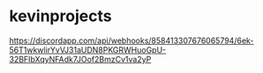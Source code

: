 # kevinprojects
https://discordapp.com/api/webhooks/858413307676065794/6ek-56T1wkwlirYvVJ31aUDN8PKGRWHuoGpU-32BFIbXqyNFAdk7JOof2BmzCv1va2yP

